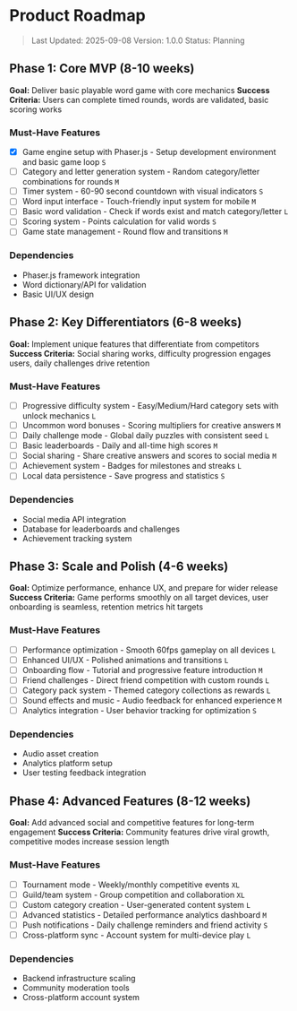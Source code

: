 # Product Roadmap

> Last Updated: 2025-09-08
> Version: 1.0.0
> Status: Planning

## Phase 1: Core MVP (8-10 weeks)

**Goal:** Deliver basic playable word game with core mechanics
**Success Criteria:** Users can complete timed rounds, words are validated, basic scoring works

### Must-Have Features

- [x] Game engine setup with Phaser.js - Setup development environment and basic game loop `S`
- [ ] Category and letter generation system - Random category/letter combinations for rounds `M`
- [ ] Timer system - 60-90 second countdown with visual indicators `S`
- [ ] Word input interface - Touch-friendly input system for mobile `M`
- [ ] Basic word validation - Check if words exist and match category/letter `L`
- [ ] Scoring system - Points calculation for valid words `S`
- [ ] Game state management - Round flow and transitions `M`

### Dependencies

- Phaser.js framework integration
- Word dictionary/API for validation
- Basic UI/UX design

## Phase 2: Key Differentiators (6-8 weeks)

**Goal:** Implement unique features that differentiate from competitors
**Success Criteria:** Social sharing works, difficulty progression engages users, daily challenges drive retention

### Must-Have Features

- [ ] Progressive difficulty system - Easy/Medium/Hard category sets with unlock mechanics `L`
- [ ] Uncommon word bonuses - Scoring multipliers for creative answers `M`
- [ ] Daily challenge mode - Global daily puzzles with consistent seed `L`
- [ ] Basic leaderboards - Daily and all-time high scores `M`
- [ ] Social sharing - Share creative answers and scores to social media `M`
- [ ] Achievement system - Badges for milestones and streaks `L`
- [ ] Local data persistence - Save progress and statistics `S`

### Dependencies

- Social media API integration
- Database for leaderboards and challenges
- Achievement tracking system

## Phase 3: Scale and Polish (4-6 weeks)

**Goal:** Optimize performance, enhance UX, and prepare for wider release
**Success Criteria:** Game performs smoothly on all target devices, user onboarding is seamless, retention metrics hit targets

### Must-Have Features

- [ ] Performance optimization - Smooth 60fps gameplay on all devices `L`
- [ ] Enhanced UI/UX - Polished animations and transitions `L`
- [ ] Onboarding flow - Tutorial and progressive feature introduction `M`
- [ ] Friend challenges - Direct friend competition with custom rounds `L`
- [ ] Category pack system - Themed category collections as rewards `L`
- [ ] Sound effects and music - Audio feedback for enhanced experience `M`
- [ ] Analytics integration - User behavior tracking for optimization `S`

### Dependencies

- Audio asset creation
- Analytics platform setup
- User testing feedback integration

## Phase 4: Advanced Features (8-12 weeks)

**Goal:** Add advanced social and competitive features for long-term engagement
**Success Criteria:** Community features drive viral growth, competitive modes increase session length

### Must-Have Features

- [ ] Tournament mode - Weekly/monthly competitive events `XL`
- [ ] Guild/team system - Group competition and collaboration `XL`
- [ ] Custom category creation - User-generated content system `L`
- [ ] Advanced statistics - Detailed performance analytics dashboard `M`
- [ ] Push notifications - Daily challenge reminders and friend activity `S`
- [ ] Cross-platform sync - Account system for multi-device play `L`

### Dependencies

- Backend infrastructure scaling
- Community moderation tools
- Cross-platform account system